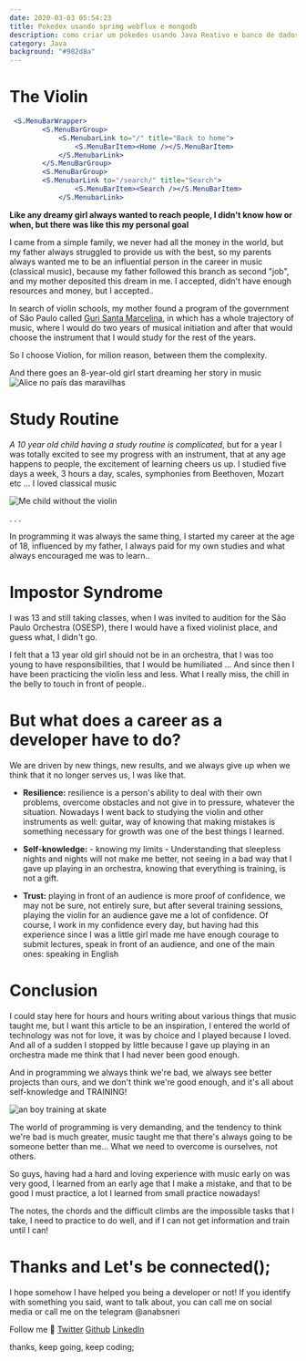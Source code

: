 ```yaml
---
date: 2020-03-03 05:54:23
title: Pokedex usando sprimg webflux e mongodb
description: como criar um pokedes usando Java Reativo e banco de dados NoSQL.
category: Java
background: "#982d8a"
---
```


# The Violin

```jsx
 <S.MenuBarWrapper>
        <S.MenuBarGroup>
            <S.MenubarLink to="/" title="Back to home">
                <S.MenuBarItem><Home /></S.MenuBarItem>
            </S.MenubarLink>
        </S.MenuBarGroup>
        <S.MenuBarGroup>
        <S.MenubarLink to="/search/" title="Search">
                <S.MenuBarItem><Search /></S.MenuBarItem>
            </S.MenubarLink>
```

**Like any dreamy girl always wanted to reach people, I didn't know how or when, but there was like this my personal goal**

I came from a simple family, we never had all the money in the world, but my father always struggled to provide us with the best, so my parents always wanted me to be an influential person in the career in music (classical music), because my father followed this branch as second "job", and my mother deposited this dream in me. I accepted, didn't have enough resources and money, but I accepted..

In search of violin schools, my mother found a program of the government of São Paulo called [Guri Santa Marcelina](https://www.facebook.com/gurisantamarcelina/), in which has a whole trajectory of music, where I would do two years of musical initiation and after that would choose the instrument that I would study for the rest of the years.

So I choose Violion, for milion reason, between them the complexity.

And there goes an 8-year-old girl start dreaming her story in music
![Alice no país das maravilhas](https://media.giphy.com/media/dj7zP63Xms7sY/giphy.gif)

# Study Routine

_A 10 year old child having a study routine is complicated_, but for a year I was totally excited to see my progress with an instrument, that at any age happens to people, the excitement of learning cheers us up. I studied five days a week, 3 hours a day, scales, symphonies from Beethoven, Mozart etc ... I loved classical music

![Me child without the violin](https://dev-to-uploads.s3.amazonaws.com/i/tar8ov61hp6m00ccuquf.jpg)

. . .

In programming it was always the same thing, I started my career at the age of 18, influenced by my father, I always paid for my own studies and what always encouraged me was to learn..

# Impostor Syndrome

I was 13 and still taking classes, when I was invited to audition for the São Paulo Orchestra (OSESP), there I would have a fixed violinist place, and guess what, I didn't go.

I felt that a 13 year old girl should not be in an orchestra, that I was too young to have responsibilities, that I would be humiliated ... And since then I have been practicing the violin less and less.
What I really miss, the chill in the belly to touch in front of people..

# But what does a career as a developer have to do?

We are driven by new things, new results, and we always give up when we think that it no longer serves us, I was like that.

- **Resilience:** resilience is a person's ability to deal with their own problems, overcome obstacles and not give in to pressure, whatever the situation.
  Nowadays I went back to studying the violin and other instruments as well: guitar, way of knowing that making mistakes is something necessary for growth was one of the best things I learned.

* **Self-knowledge:** - knowing my limits - Understanding that sleepless nights and nights will not make me better, not seeing in a bad way that I gave up playing in an orchestra, knowing that everything is training, is not a gift.

* **Trust:** playing in front of an audience is more proof of confidence, we may not be sure, not entirely sure, but after several training sessions, playing the violin for an audience gave me a lot of confidence.
  Of course, I work in my confidence every day, but having had this experience since I was a little girl made me have enough courage to submit lectures, speak in front of an audience, and one of the main ones: speaking in English

# Conclusion

I could stay here for hours and hours writing about various things that music taught me, but I want this article to be an inspiration, I entered the world of technology was not for love, it was by choice and I played because I loved.
And all of a sudden I stopped by little because I gave up playing in an orchestra made me think that I had never been good enough.

And in programming we always think we're bad, we always see better projects than ours, and we don't think we're good enough, and it's all about self-knowledge and TRAINING!

![an boy training at skate](https://media.giphy.com/media/Y2c1ZjXVHRdSr1YojF/giphy.gif)

The world of programming is very demanding, and the tendency to think we're bad is much greater, music taught me that there's always going to be someone better than me... What we need to overcome is ourselves, not others.

So guys, having had a hard and loving experience with music early on was very good, I learned from an early age that I make a mistake, and that to be good I must practice, a lot I learned from small practice nowadays!

The notes, the chords and the difficult climbs are the impossible tasks that I take, I need to practice to do well, and if I can not get information and train until I can!

# Thanks and Let's be connected();

I hope somehow I have helped you being a developer or not!
If you identify with something you said, want to talk about, you can call me on social media or call me on the telegram @anabsneri

Follow me :dizzy:
[Twitter](https://twitter.com/anabneri)
[Github](https://github.com/anabneri)
[LinkedIn](https://www.linkedin.com/in/anabeatrizdev/)

thanks, keep going, keep coding;
